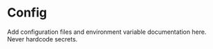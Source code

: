 # Config

Add configuration files and environment variable documentation here. Never hardcode secrets.
